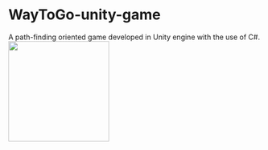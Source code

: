 # WayToGo-unity-game
A path-finding oriented game developed in Unity engine with the use of C#.
<img src="https://github.com/mistybanana/WayToGo-unity-game/blob/main/appstore_screenshots/icon.jpg" width="200" height="200">
